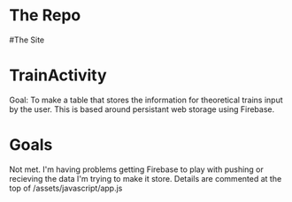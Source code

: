 # The Repo


#The Site


# TrainActivity
Goal: To make a table that stores the information for theoretical trains input by the user. This is based around persistant web storage using Firebase.

# Goals
Not met. I'm having problems getting Firebase to play with pushing or recieving the data I'm trying to make it store. Details are commented at the top of /assets/javascript/app.js